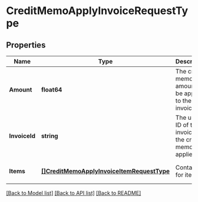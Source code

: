 # CreditMemoApplyInvoiceRequestType

## Properties
Name | Type | Description | Notes
------------ | ------------- | ------------- | -------------
**Amount** | **float64** | The credit memo amount to be applied to the invoice.  | [default to null]
**InvoiceId** | **string** | The unique ID of the invoice that the credit memo is applied to.  | [default to null]
**Items** | [**[]CreditMemoApplyInvoiceItemRequestType**](CreditMemoApplyInvoiceItemRequestType.md) | Container for items.  | [optional] [default to null]

[[Back to Model list]](../README.md#documentation-for-models) [[Back to API list]](../README.md#documentation-for-api-endpoints) [[Back to README]](../README.md)


